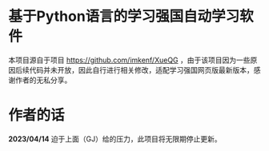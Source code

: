 # 基于Python语言的学习强国自动学习软件

本项目源自于项目 https://github.com/imkenf/XueQG ，由于该项目因为一些原因后续代码并未开放，因此自行进行相关修改，适配学习强国网页版最新版本，感谢作者的无私分享。

# 作者的话
**2023/04/14**
迫于上面（GJ）给的压力，此项目将无限期停止更新。
